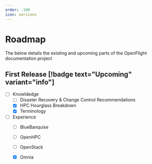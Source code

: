 ```yaml
---
order: -100
icon: versions
---
```


# Roadmap

The below details the existing and upcoming parts of the OpenFlight documentation project

## First Release [!badge text="Upcoming" variant="info"] 

- [ ] Knowldedge
  - [ ] Disaster Recovery & Change Control Recommendations
  - [x] HPC Hourglass Breakdown
  - [x] Terminology
- [ ] Experience
  - [ ] BlueBanquise 
  - [ ] OpenHPC
  - [ ] OpenStack
  - [x] Omnia

